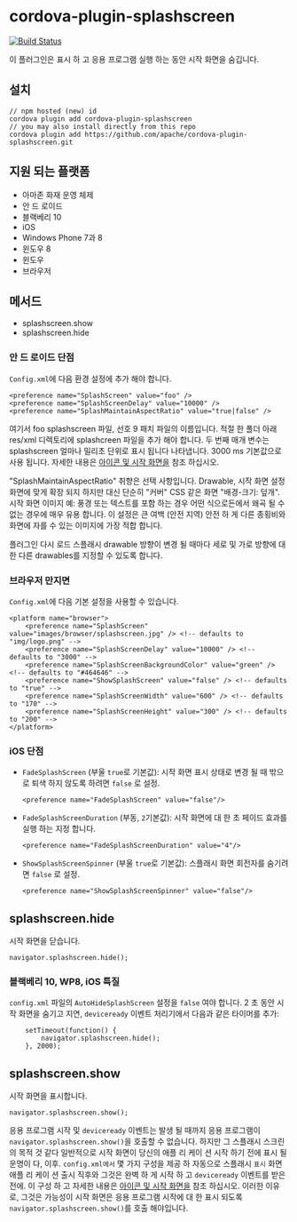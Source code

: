<!--
# license: Licensed to the Apache Software Foundation (ASF) under one
#         or more contributor license agreements.  See the NOTICE file
#         distributed with this work for additional information
#         regarding copyright ownership.  The ASF licenses this file
#         to you under the Apache License, Version 2.0 (the
#         "License"); you may not use this file except in compliance
#         with the License.  You may obtain a copy of the License at
#
#           http://www.apache.org/licenses/LICENSE-2.0
#
#         Unless required by applicable law or agreed to in writing,
#         software distributed under the License is distributed on an
#         "AS IS" BASIS, WITHOUT WARRANTIES OR CONDITIONS OF ANY
#         KIND, either express or implied.  See the License for the
#         specific language governing permissions and limitations
#         under the License.
-->

# cordova-plugin-splashscreen

[![Build Status](https://travis-ci.org/apache/cordova-plugin-splashscreen.svg)](https://travis-ci.org/apache/cordova-plugin-splashscreen)

이 플러그인은 표시 하 고 응용 프로그램 실행 하는 동안 시작 화면을 숨깁니다.

## 설치

    // npm hosted (new) id
    cordova plugin add cordova-plugin-splashscreen
    // you may also install directly from this repo
    cordova plugin add https://github.com/apache/cordova-plugin-splashscreen.git
    

## 지원 되는 플랫폼

  * 아마존 화재 운영 체제
  * 안 드 로이드
  * 블랙베리 10
  * iOS
  * Windows Phone 7과 8
  * 윈도우 8
  * 윈도우
  * 브라우저

## 메서드

  * splashscreen.show
  * splashscreen.hide

### 안 드 로이드 단점

`Config.xml`에 다음 환경 설정에 추가 해야 합니다.

    <preference name="SplashScreen" value="foo" />
    <preference name="SplashScreenDelay" value="10000" />
    <preference name="SplashMaintainAspectRatio" value="true|false" />
    

여기서 foo splashscreen 파일, 선호 9 패치 파일의 이름입니다. 적절 한 폴더 아래 res/xml 디렉토리에 splashcreen 파일을 추가 해야 합니다. 두 번째 매개 변수는 splashscreen 얼마나 밀리초 단위로 표시 됩니다 나타냅니다. 3000 ms 기본값으로 사용 됩니다. 자세한 내용은 [아이콘 및 시작 화면을](http://cordova.apache.org/docs/en/edge/config_ref_images.md.html) 참조 하십시오.

"SplashMaintainAspectRatio" 취향은 선택 사항입니다. Drawable, 시작 화면 설정 화면에 맞게 확장 되지 하지만 대신 단순히 "커버" CSS 같은 화면 "배경-크기: 덮개". 시작 화면 이미지 예: 풍경 또는 텍스트를 포함 하는 경우 어떤 식으로든에서 왜곡 될 수 없는 경우에 매우 유용 합니다. 이 설정은 큰 여백 (안전 지역) 안전 하 게 다른 종횡비와 화면에 자를 수 있는 이미지에 가장 적합 합니다.

플러그인 다시 로드 스플래시 drawable 방향이 변경 될 때마다 세로 및 가로 방향에 대 한 다른 drawables를 지정할 수 있도록 합니다.

### 브라우저 만지면

`Config.xml`에 다음 기본 설정을 사용할 수 있습니다.

    <platform name="browser">
        <preference name="SplashScreen" value="images/browser/splashscreen.jpg" /> <!-- defaults to "img/logo.png" -->
        <preference name="SplashScreenDelay" value="10000" /> <!-- defaults to "3000" -->
        <preference name="SplashScreenBackgroundColor" value="green" /> <!-- defaults to "#464646" -->
        <preference name="ShowSplashScreen" value="false" /> <!-- defaults to "true" -->
        <preference name="SplashScreenWidth" value="600" /> <!-- defaults to "170" -->
        <preference name="SplashScreenHeight" value="300" /> <!-- defaults to "200" -->
    </platform>
    

### iOS 단점

  * `FadeSplashScreen` (부울 `true`로 기본값): 시작 화면 표시 상태로 변경 될 때 밖으로 퇴색 하지 않도록 하려면 `false` 로 설정.
    
        <preference name="FadeSplashScreen" value="false"/>
        

  * `FadeSplashScreenDuration` (부동, `2`기본값): 시작 화면에 대 한 초 페이드 효과를 실행 하는 지정 합니다.
    
        <preference name="FadeSplashScreenDuration" value="4"/>
        

  * `ShowSplashScreenSpinner` (부울 `true`로 기본값): 스플래시 화면 회전자를 숨기려면 `false` 로 설정.
    
        <preference name="ShowSplashScreenSpinner" value="false"/>
        

## splashscreen.hide

시작 화면을 닫습니다.

    navigator.splashscreen.hide();
    

### 블랙베리 10, WP8, iOS 특질

`config.xml` 파일의 `AutoHideSplashScreen` 설정을 `false` 여야 합니다. 2 초 동안 시작 화면을 숨기고 지연, `deviceready` 이벤트 처리기에서 다음과 같은 타이머를 추가:

        setTimeout(function() {
            navigator.splashscreen.hide();
        }, 2000);
    

## splashscreen.show

시작 화면을 표시합니다.

    navigator.splashscreen.show();
    

응용 프로그램 시작 및 `deviceready` 이벤트는 발생 될 때까지 응용 프로그램이 `navigator.splashscreen.show()`을 호출할 수 없습니다. 하지만 그 스플래시 스크린의 목적 것 같다 일반적으로 시작 화면이 당신의 애플 리 케이 션 시작 하기 전에 표시 될 운명이 다, 이후. `config.xml에서` 몇 가지 구성을 제공 하 자동으로 스플래시 `표시` 화면 애플 리 케이 션 출시 직후와 그것은 완벽 하 게 시작 하 고 `deviceready` 이벤트를 받은 전에. 이 구성 하 고 자세한 내용은 [아이콘 및 시작 화면을](http://cordova.apache.org/docs/en/edge/config_ref_images.md.html) 참조 하십시오. 이러한 이유로, 그것은 가능성이 시작 화면은 응용 프로그램 시작에 대 한 표시 되도록 `navigator.splashscreen.show()`를 호출 해야입니다.